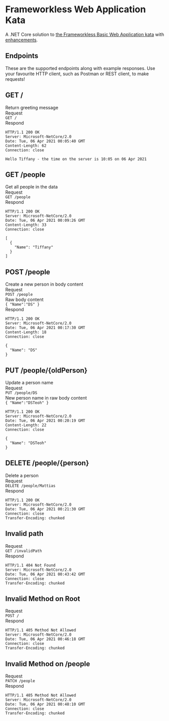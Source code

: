 # Frameworkless Web Application Kata

A .NET Core solution to [the Frameworkless Basic Web Application kata](https://github.com/MYOB-Technology/General_Developer/blob/main/katas/kata-frameworkless-basic-web-application/kata-frameworkless-basic-web-application.md) with [enhancements](https://github.com/MYOB-Technology/General_Developer/blob/main/katas/kata-frameworkless-basic-web-application/kata-frameworkless-basic-web-application-enhancements.md).

## Endpoints
These are the supported endpoints along with example responses. Use your favourite HTTP client, such as Postman or REST client, to make requests!

## GET / 
Return greeting message  
Request   
``GET /``  
Respond  
~~~
HTTP/1.1 200 OK
Server: Microsoft-NetCore/2.0
Date: Tue, 06 Apr 2021 00:05:40 GMT
Content-Length: 62
Connection: close

Hello Tiffany - the time on the server is 10:05 on 06 Apr 2021
~~~

## GET /people
Get all people in the data   
Request  
``GET /people``  
Respond  
~~~
HTTP/1.1 200 OK
Server: Microsoft-NetCore/2.0
Date: Tue, 06 Apr 2021 00:09:26 GMT
Content-Length: 33
Connection: close

[
  {
    "Name": "Tiffany"
  }
]
~~~

## POST /people
Create a new person in body content    
Request  
``POST /people``  
Raw body content  
``
{
    "Name":"DS"
}  
``  
Respond  
~~~
HTTP/1.1 200 OK
Server: Microsoft-NetCore/2.0
Date: Tue, 06 Apr 2021 00:17:30 GMT
Content-Length: 18
Connection: close

{
  "Name": "DS"
}
~~~

## PUT /people/{oldPerson}
Update a person name     
Request  
``PUT /people/DS``  
New person name in raw body content   
``
{
    "Name":"DSTeoh"
}
``
~~~
HTTP/1.1 200 OK
Server: Microsoft-NetCore/2.0
Date: Tue, 06 Apr 2021 00:20:19 GMT
Content-Length: 22
Connection: close

{
  "Name": "DSTeoh"
}
~~~

## DELETE /people/{person}
Delete a person    
Request    
``DELETE /people/Mattias``   
Respond   
~~~
HTTP/1.1 200 OK
Server: Microsoft-NetCore/2.0
Date: Tue, 06 Apr 2021 00:21:30 GMT
Connection: close
Transfer-Encoding: chunked
~~~

## Invalid path 
Request  
``GET /invalidPath``  
Respond  
~~~
HTTP/1.1 404 Not Found
Server: Microsoft-NetCore/2.0
Date: Tue, 06 Apr 2021 00:43:42 GMT
Connection: close
Transfer-Encoding: chunked
~~~  

## Invalid Method on Root
Request  
``POST /``  
Respond  
~~~
HTTP/1.1 405 Method Not Allowed
Server: Microsoft-NetCore/2.0
Date: Tue, 06 Apr 2021 00:46:18 GMT
Connection: close
Transfer-Encoding: chunked
~~~  

## Invalid Method on /people
Request  
``PATCH /people``  
Respond  
~~~
HTTP/1.1 405 Method Not Allowed
Server: Microsoft-NetCore/2.0
Date: Tue, 06 Apr 2021 00:48:10 GMT
Connection: close
Transfer-Encoding: chunked
~~~

